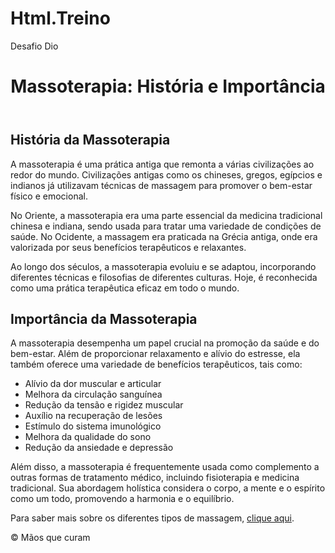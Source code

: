 # Html.Treino
Desafio Dio

<!DOCTYPE html>
<html lang="pt-br">
<head>
  <meta charset="UTF-8">
  <meta name="viewport" content="width=device-width, initial-scale=1.0">
  <title>Massoterapia: Mãos que curam</title>
</head>
<body>
  <header>
    <h1>Massoterapia: História e Importância</h1>
  </header>
  <main>
    <section>
      <h2>História da Massoterapia</h2>
      <p>A massoterapia é uma prática antiga que remonta a várias civilizações ao redor do mundo. Civilizações antigas como os chineses, gregos, egípcios e indianos já utilizavam técnicas de massagem para promover o bem-estar físico e emocional.</p>
      <p>No Oriente, a massoterapia era uma parte essencial da medicina tradicional chinesa e indiana, sendo usada para tratar uma variedade de condições de saúde. No Ocidente, a massagem era praticada na Grécia antiga, onde era valorizada por seus benefícios terapêuticos e relaxantes.</p>
      <p>Ao longo dos séculos, a massoterapia evoluiu e se adaptou, incorporando diferentes técnicas e filosofias de diferentes culturas. Hoje, é reconhecida como uma prática terapêutica eficaz em todo o mundo.</p>
    </section>
    <section>
      <h2>Importância da Massoterapia</h2>
      <p>A massoterapia desempenha um papel crucial na promoção da saúde e do bem-estar. Além de proporcionar relaxamento e alívio do estresse, ela também oferece uma variedade de benefícios terapêuticos, tais como:</p>
      <ul>
        <li>Alívio da dor muscular e articular</li>
        <li>Melhora da circulação sanguínea</li>
        <li>Redução da tensão e rigidez muscular</li>
        <li>Auxílio na recuperação de lesões</li>
        <li>Estímulo do sistema imunológico</li>
        <li>Melhora da qualidade do sono</li>
        <li>Redução da ansiedade e depressão</li>
      </ul>
      <p>Além disso, a massoterapia é frequentemente usada como complemento a outras formas de tratamento médico, incluindo fisioterapia e medicina tradicional. Sua abordagem holística considera o corpo, a mente e o espírito como um todo, promovendo a harmonia e o equilíbrio.</p>
      <p>Para saber mais sobre os diferentes tipos de massagem, <a href="https://www.instagram.com/massoterapia_gs7/?hl=pt_BR">clique aqui</a>.</p>
    </section>
  </main>
  <footer>
    <p>&copy; Mãos que curam</p>
  </footer>
</body>
</html>
